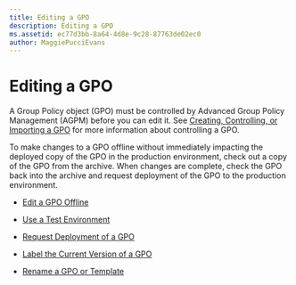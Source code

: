 ```yaml
---
title: Editing a GPO
description: Editing a GPO
ms.assetid: ec77d3bb-8a64-4d8e-9c28-87763de02ec0
author: MaggiePucciEvans
---
```


# Editing a GPO


A Group Policy object (GPO) must be controlled by Advanced Group Policy Management (AGPM) before you can edit it. See [Creating, Controlling, or Importing a GPO](creating-controlling-or-importing-a-gpo-editor.md) for more information about controlling a GPO.

To make changes to a GPO offline without immediately impacting the deployed copy of the GPO in the production environment, check out a copy of the GPO from the archive. When changes are complete, check the GPO back into the archive and request deployment of the GPO to the production environment.

-   [Edit a GPO Offline](edit-a-gpo-offline.md)

-   [Use a Test Environment](use-a-test-environment.md)

-   [Request Deployment of a GPO](request-deployment-of-a-gpo.md)

-   [Label the Current Version of a GPO](label-the-current-version-of-a-gpo.md)

-   [Rename a GPO or Template](rename-a-gpo-or-template.md)

 

 






